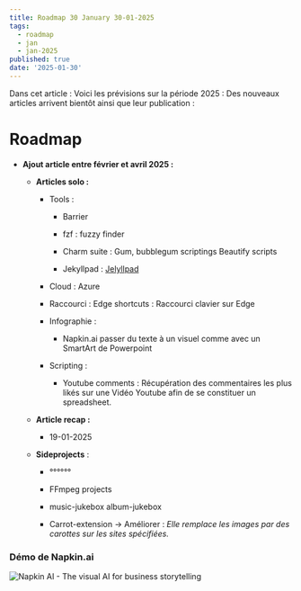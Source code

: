 ```yaml
---
title: Roadmap 30 January 30-01-2025
tags:
  - roadmap
  - jan
  - jan-2025
published: true
date: '2025-01-30'
---
```

Dans cet article : Voici les prévisions sur la période 2025 : Des nouveaux articles arrivent bientôt ainsi que leur publication :

# Roadmap

*   **Ajout article entre février et avril 2025 :**
    
    *   **Articles solo :**
        
        *   Tools :
            
            *   Barrier
                
            *   fzf : fuzzy finder
                
            *   Charm suite : Gum, bubblegum scriptings Beautify scripts
            *   Jekyllpad : [Jelyllpad](https://www.jekyllpad.com/)
                
        *   Cloud : Azure
            
        *   Raccourci : Edge shortcuts : Raccourci clavier sur Edge
            
        *   Infographie :
            
            *   Napkin.ai passer du texte à un visuel comme avec un SmartArt de Powerpoint
                
        *   Scripting :
            
            *   Youtube comments : Récupération des commentaires les plus likés sur une Vidéo Youtube afin de se constituer un spreadsheet.
                
            
    *   **Article recap :**
        
        *   19-01-2025
            
    *   **Sideprojects** :
        
        *   °°°°°°
            
        *   FFmpeg projects
            
        *   music-jukebox album-jukebox
            
        *   Carrot-extension -> Améliorer : _Elle remplace les images par des carottes sur les sites spécifiées._
            

### Démo de Napkin.ai

  
![Napkin AI - The visual AI for business storytelling](https://www.napkin.ai/assets/v5/gallery/row_2/row_2_04.svg)
